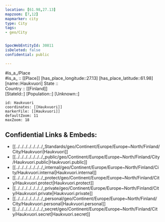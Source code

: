 ```yaml
---
location: [61.98,27.13] 
mapzoom: [7,12] 
mapmarker: city 
type: City
tags:
- geo/City


SpocWebEntityId: 30811
isDeleted: false
confidential: public

---
```

#is_a_/Place  
#is_a_ :: [[Place]] 
[has_place_longitude::27.13] 
[has_place_latitude::61.98] 
[name::Haukvuori] 
State ::  
Country :: [[Finland]]  
[StateId::] 
[Population::] 
[Unknown::] 


```leaflet
id: Haukvuori
coordinates: [[Haukvuori]] 
markerFile: [[Haukvuori]] 
defaultZoom: 11 
maxZoom: 18
```


## Confidential Links & Embeds: 
- [[../../../../../../../_Standards/geo/Continent/Europe/Europe~North/Finland/City/Haukvuori|Haukvuori]] 
- [[../../../../../../../_public/geo/Continent/Europe/Europe~North/Finland/City/Haukvuori.public|Haukvuori.public]] 
- [[../../../../../../../_internal/geo/Continent/Europe/Europe~North/Finland/City/Haukvuori.internal|Haukvuori.internal]] 
- [[../../../../../../../_protect/geo/Continent/Europe/Europe~North/Finland/City/Haukvuori.protect|Haukvuori.protect]] 
- [[../../../../../../../_private/geo/Continent/Europe/Europe~North/Finland/City/Haukvuori.private|Haukvuori.private]] 
- [[../../../../../../../_personal/geo/Continent/Europe/Europe~North/Finland/City/Haukvuori.personal|Haukvuori.personal]] 
- [[../../../../../../../_secret/geo/Continent/Europe/Europe~North/Finland/City/Haukvuori.secret|Haukvuori.secret]] 
